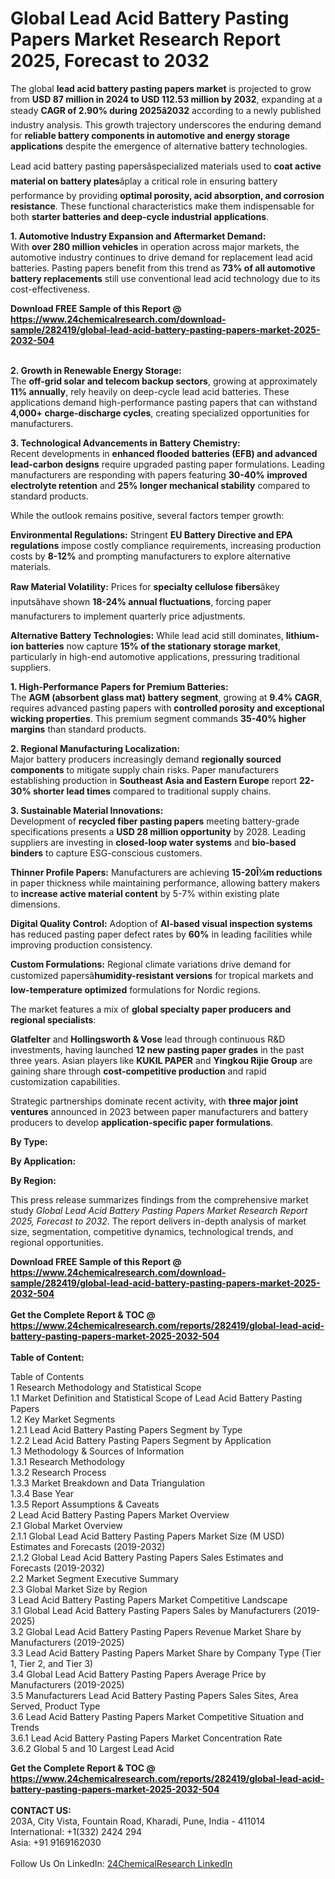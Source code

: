 <h1>Global Lead Acid Battery Pasting Papers Market Research Report 2025, Forecast to 2032</h1><p>The global <strong>lead acid battery pasting papers market</strong> is projected to grow from <strong>USD 87 million in 2024 to USD 112.53 million by 2032</strong>, expanding at a steady <strong>CAGR of 2.90% during 2025â2032</strong> according to a newly published industry analysis. This growth trajectory underscores the enduring demand for <strong>reliable battery components in automotive and energy storage applications</strong> despite the emergence of alternative battery technologies.</p><p>Lead acid battery pasting papersâspecialized materials used to <strong>coat active material on battery plates</strong>âplay a critical role in ensuring battery performance by providing <strong>optimal porosity, acid absorption, and corrosion resistance</strong>. These functional characteristics make them indispensable for both <strong>starter batteries and deep-cycle industrial applications</strong>.</p><p><strong>1. Automotive Industry Expansion and Aftermarket Demand:</strong><br>
With <strong>over 280 million vehicles</strong> in operation across major markets, the automotive industry continues to drive demand for replacement lead acid batteries. Pasting papers benefit from this trend as <strong>73% of all automotive battery replacements</strong> still use conventional lead acid technology due to its cost-effectiveness.</p><div><b>Download FREE Sample of this Report @ 
            <a href="https://www.24chemicalresearch.com/download-sample/282419/global-lead-acid-battery-pasting-papers-market-2025-2032-504">
            https://www.24chemicalresearch.com/download-sample/282419/global-lead-acid-battery-pasting-papers-market-2025-2032-504</a></b></div><br><p><strong>2. Growth in Renewable Energy Storage:</strong><br>
The <strong>off-grid solar and telecom backup sectors</strong>, growing at approximately <strong>11% annually</strong>, rely heavily on deep-cycle lead acid batteries. These applications demand high-performance pasting papers that can withstand <strong>4,000+ charge-discharge cycles</strong>, creating specialized opportunities for manufacturers.</p><p><strong>3. Technological Advancements in Battery Chemistry:</strong><br>
Recent developments in <strong>enhanced flooded batteries (EFB) and advanced lead-carbon designs</strong> require upgraded pasting paper formulations. Leading manufacturers are responding with papers featuring <strong>30-40% improved electrolyte retention</strong> and <strong>25% longer mechanical stability</strong> compared to standard products.</p><p>While the outlook remains positive, several factors temper growth:</p><p><strong>Environmental Regulations:</strong> Stringent <strong>EU Battery Directive and EPA regulations</strong> impose costly compliance requirements, increasing production costs by <strong>8-12%</strong> and prompting manufacturers to explore alternative materials.</p><p><strong>Raw Material Volatility:</strong> Prices for <strong>specialty cellulose fibers</strong>âkey inputsâhave shown <strong>18-24% annual fluctuations</strong>, forcing paper manufacturers to implement quarterly price adjustments.</p><p><strong>Alternative Battery Technologies:</strong> While lead acid still dominates, <strong>lithium-ion batteries</strong> now capture <strong>15% of the stationary storage market</strong>, particularly in high-end automotive applications, pressuring traditional suppliers.</p><p><strong>1. High-Performance Papers for Premium Batteries:</strong><br>
The <strong>AGM (absorbent glass mat) battery segment</strong>, growing at <strong>9.4% CAGR</strong>, requires advanced pasting papers with <strong>controlled porosity and exceptional wicking properties</strong>. This premium segment commands <strong>35-40% higher margins</strong> than standard products.</p><p><strong>2. Regional Manufacturing Localization:</strong><br>
Major battery producers increasingly demand <strong>regionally sourced components</strong> to mitigate supply chain risks. Paper manufacturers establishing production in <strong>Southeast Asia and Eastern Europe</strong> report <strong>22-30% shorter lead times</strong> compared to traditional supply chains.</p><p><strong>3. Sustainable Material Innovations:</strong><br>
Development of <strong>recycled fiber pasting papers</strong> meeting battery-grade specifications presents a <strong>USD 28 million opportunity</strong> by 2028. Leading suppliers are investing in <strong>closed-loop water systems</strong> and <strong>bio-based binders</strong> to capture ESG-conscious customers.</p><p><strong>Thinner Profile Papers:</strong> Manufacturers are achieving <strong>15-20Î¼m reductions</strong> in paper thickness while maintaining performance, allowing battery makers to <strong>increase active material content</strong> by 5-7% within existing plate dimensions.</p><p><strong>Digital Quality Control:</strong> Adoption of <strong>AI-based visual inspection systems</strong> has reduced pasting paper defect rates by <strong>60%</strong> in leading facilities while improving production consistency.</p><p><strong>Custom Formulations:</strong> Regional climate variations drive demand for customized papersâ<strong>humidity-resistant versions</strong> for tropical markets and <strong>low-temperature optimized</strong> formulations for Nordic regions.</p><p>The market features a mix of <strong>global specialty paper producers and regional specialists</strong>:</p><p><strong>Glatfelter</strong> and <strong>Hollingsworth &amp; Vose</strong> lead through continuous R&amp;D investments, having launched <strong>12 new pasting paper grades</strong> in the past three years. Asian players like <strong>KUKIL PAPER</strong> and <strong>Yingkou Rijie Group</strong> are gaining share through <strong>cost-competitive production</strong> and rapid customization capabilities.</p><p>Strategic partnerships dominate recent activity, with <strong>three major joint ventures</strong> announced in 2023 between paper manufacturers and battery producers to develop <strong>application-specific paper formulations</strong>.</p><p><strong>By Type:</strong></p><p><strong>By Application:</strong></p><p><strong>By Region:</strong></p><p>This press release summarizes findings from the comprehensive market study <em>Global Lead Acid Battery Pasting Papers Market Research Report 2025, Forecast to 2032</em>. The report delivers in-depth analysis of market size, segmentation, competitive dynamics, technological trends, and regional opportunities.</p><div><b>Download FREE Sample of this Report @ 
            <a href="https://www.24chemicalresearch.com/download-sample/282419/global-lead-acid-battery-pasting-papers-market-2025-2032-504">
            https://www.24chemicalresearch.com/download-sample/282419/global-lead-acid-battery-pasting-papers-market-2025-2032-504</a></b></div><br><div><b>Get the Complete Report & TOC @ 
            <a href="https://www.24chemicalresearch.com/reports/282419/global-lead-acid-battery-pasting-papers-market-2025-2032-504">
            https://www.24chemicalresearch.com/reports/282419/global-lead-acid-battery-pasting-papers-market-2025-2032-504</a></b></div><br>
            <b>Table of Content:</b><p>Table of Contents<br />
1 Research Methodology and Statistical Scope<br />
1.1 Market Definition and Statistical Scope of Lead Acid Battery Pasting Papers<br />
1.2 Key Market Segments<br />
1.2.1 Lead Acid Battery Pasting Papers Segment by Type<br />
1.2.2 Lead Acid Battery Pasting Papers Segment by Application<br />
1.3 Methodology & Sources of Information<br />
1.3.1 Research Methodology<br />
1.3.2 Research Process<br />
1.3.3 Market Breakdown and Data Triangulation<br />
1.3.4 Base Year<br />
1.3.5 Report Assumptions & Caveats<br />
2 Lead Acid Battery Pasting Papers Market Overview<br />
2.1 Global Market Overview<br />
2.1.1 Global Lead Acid Battery Pasting Papers Market Size (M USD) Estimates and Forecasts (2019-2032)<br />
2.1.2 Global Lead Acid Battery Pasting Papers Sales Estimates and Forecasts (2019-2032)<br />
2.2 Market Segment Executive Summary<br />
2.3 Global Market Size by Region<br />
3 Lead Acid Battery Pasting Papers Market Competitive Landscape<br />
3.1 Global Lead Acid Battery Pasting Papers Sales by Manufacturers (2019-2025)<br />
3.2 Global Lead Acid Battery Pasting Papers Revenue Market Share by Manufacturers (2019-2025)<br />
3.3 Lead Acid Battery Pasting Papers Market Share by Company Type (Tier 1, Tier 2, and Tier 3)<br />
3.4 Global Lead Acid Battery Pasting Papers Average Price by Manufacturers (2019-2025)<br />
3.5 Manufacturers Lead Acid Battery Pasting Papers Sales Sites, Area Served, Product Type<br />
3.6 Lead Acid Battery Pasting Papers Market Competitive Situation and Trends<br />
3.6.1 Lead Acid Battery Pasting Papers Market Concentration Rate<br />
3.6.2 Global 5 and 10 Largest Lead Acid</p><div><b>Get the Complete Report & TOC @ 
            <a href="https://www.24chemicalresearch.com/reports/282419/global-lead-acid-battery-pasting-papers-market-2025-2032-504">
            https://www.24chemicalresearch.com/reports/282419/global-lead-acid-battery-pasting-papers-market-2025-2032-504</a></b></div><br><b>CONTACT US:</b><br>
            203A, City Vista, Fountain Road, Kharadi, Pune, India - 411014<br>
            International: +1(332) 2424 294<br>
            Asia: +91 9169162030 <br><br>
            Follow Us On LinkedIn: <a href="https://www.linkedin.com/company/24chemicalresearch/">24ChemicalResearch LinkedIn</a>